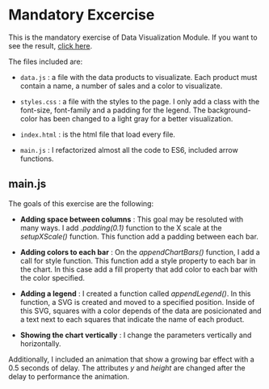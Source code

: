 # Mandatory Excercise

This is the mandatory exercise of Data Visualization Module. If you want to see the result, [click here](https://franciscojaviermartin.github.io/Visualizacion-datos-mandatory/).

The files included are:

- `data.js` : a file with the data products to visualizate. Each product must contain a name, a number of sales and a color to visualizate.

- `styles.css` : a file with the styles to the page. I only add a class with the font-size, font-family and a padding for the legend. The background-color has been changed to a light gray for a better visualization.

- `index.html` : is the html file that load every file.

- `main.js` : I refactorized almost all the code to ES6, included arrow functions.

## main.js

The goals of this exercise are the following:

- **Adding space between columns** : This goal may be resoluted with many ways. I add *.padding(0.1)* function to the X scale at the *setupXScale()* function. This function add a padding between each bar.

- **Adding colors to each bar** : On the *appendChartBars()* function, I add a call for style function. This function add a style property to each bar in the chart. In this case add a fill property that add color to each bar with the color specified.

- **Adding a legend** : I created a function called *appendLegend()*. In this function, a SVG is created and moved to a specified position. Inside of this SVG, squares with a color depends of the data are posicionated and a text next to each squares that indicate the name of each product.

-  **Showing the chart vertically** : I change the parameters vertically and horizontally.

Additionally, I included an animation that show a growing bar effect with a 0.5 seconds of delay. The attributes *y* and *height* are changed after the delay to performance the animation.